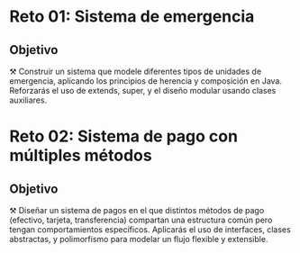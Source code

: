 # Reto 01: Sistema de emergencia

## Objetivo

⚒️ Construir un sistema que modele diferentes tipos de unidades de emergencia, aplicando los principios de herencia y composición en Java. Reforzarás el uso de extends, super, y el diseño modular usando clases auxiliares.

# Reto 02: Sistema de pago con múltiples métodos

## Objetivo 

⚒️ Diseñar un sistema de pagos en el que distintos métodos de pago (efectivo, tarjeta, transferencia) compartan una estructura común pero tengan comportamientos específicos. Aplicarás el uso de interfaces, clases abstractas, y polimorfismo para modelar un flujo flexible y extensible.




